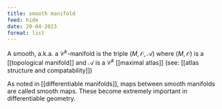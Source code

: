 ```yaml
---
title: smooth manifold
feed: hide
date: 20-04-2023
format: list
---
```



A smooth, a.k.a. a $\mathcal C^k$-manifold is the triple $(M, \mathcal O, \mathscr A)$  where $(M, \mathcal O)$ is a [[topological manifold]] and $\mathscr A$ is a $\mathcal C^k$ [[maximal atlas]] (see: [[atlas structure and compatability]])

As noted in [[differentiable manifolds]], maps between smooth manifolds are called smooth maps. These become extremely important in differentiable geometry.